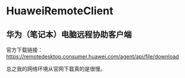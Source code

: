 # HuaweiRemoteClient
## 华为（笔记本）电脑远程协助客户端
官方下载链接：<https://remotedesktop.consumer.huawei.com/agent/api/file/download>

总之我的网络环境从官网下载真的是很慢。

